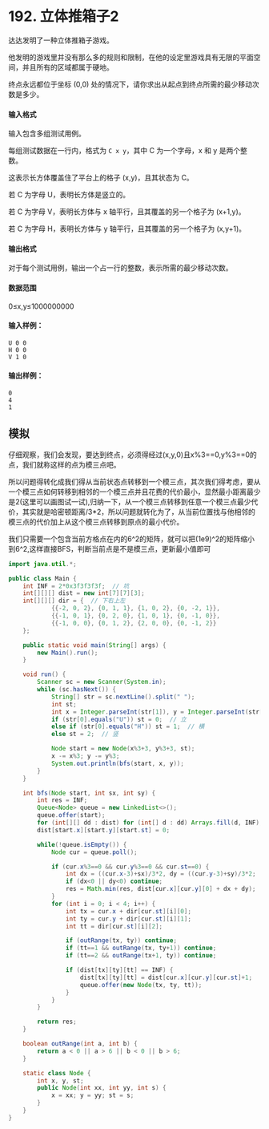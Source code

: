 # 192. 立体推箱子2

达达发明了一种立体推箱子游戏。

他发明的游戏里并没有那么多的规则和限制，在他的设定里游戏具有无限的平面空间，并且所有的区域都属于硬地。

终点永远都位于坐标 (0,0) 处的情况下，请你求出从起点到终点所需的最少移动次数是多少。

#### 输入格式

输入包含多组测试用例。

每组测试数据在一行内，格式为 `C x y`，其中 C 为一个字母，x 和 y 是两个整数。

这表示长方体覆盖住了平台上的格子 (x,y)，且其状态为 C。

若 C 为字母 U，表明长方体是竖立的。

若 C 为字母 V，表明长方体与 x 轴平行，且其覆盖的另一个格子为 (x+1,y)。

若 C 为字母 H，表明长方体与 y 轴平行，且其覆盖的另一个格子为 (x,y+1)。

#### 输出格式

对于每个测试用例，输出一个占一行的整数，表示所需的最少移动次数。

#### 数据范围

0≤x,y≤1000000000

#### 输入样例：

```
U 0 0
H 0 0
V 1 0
```

#### 输出样例：

```
0
4
1
```



## 模拟

仔细观察，我们会发现，要达到终点，必须得经过(x,y,0)且x%3==0,y%3==0的点，我们就称这样的点为模三点吧。

所以问题得转化成我们得从当前状态点转移到一个模三点，其次我们得考虑，要从一个模三点如何转移到相邻的一个模三点并且花费的代价最小，显然最小距离最少是2(这里可以画图试一试),归纳一下，从一个模三点转移到任意一个模三点最少代价，其实就是哈密顿距离/3*2，所以问题就转化为了，从当前位置找与他相邻的模三点的代价加上从这个模三点转移到原点的最小代价。

我们只需要一个包含当前方格点在内的6^2的矩阵，就可以把(1e9)^2的矩阵缩小到6^2,这样直接BFS，判断当前点是不是模三点，更新最小值即可

```java
import java.util.*;

public class Main {
    int INF = 2*0x3f3f3f3f;  // 坑
    int[][][] dist = new int[7][7][3];
    int[][][] dir = {  // 下右上左
            {{-2, 0, 2}, {0, 1, 1}, {1, 0, 2}, {0, -2, 1}},
            {{-1, 0, 1}, {0, 2, 0}, {1, 0, 1}, {0, -1, 0}},
            {{-1, 0, 0}, {0, 1, 2}, {2, 0, 0}, {0, -1, 2}}
    };

    public static void main(String[] args) {
        new Main().run();
    }

    void run() {
        Scanner sc = new Scanner(System.in);
        while (sc.hasNext()) {
            String[] str = sc.nextLine().split(" ");
            int st;
            int x = Integer.parseInt(str[1]), y = Integer.parseInt(str[2]);
            if (str[0].equals("U")) st = 0;  // 立
            else if (str[0].equals("H")) st = 1;  // 横
            else st = 2;  // 竖

            Node start = new Node(x%3+3, y%3+3, st);
            x -= x%3; y -= y%3;
            System.out.println(bfs(start, x, y));
        }
    }

    int bfs(Node start, int sx, int sy) {
        int res = INF;
        Queue<Node> queue = new LinkedList<>();
        queue.offer(start);
        for (int[][] dd : dist) for (int[] d : dd) Arrays.fill(d, INF);
        dist[start.x][start.y][start.st] = 0;

        while(!queue.isEmpty()) {
            Node cur = queue.poll();

            if (cur.x%3==0 && cur.y%3==0 && cur.st==0) {
                int dx = ((cur.x-3)+sx)/3*2, dy = ((cur.y-3)+sy)/3*2;
                if (dx<0 || dy<0) continue;
                res = Math.min(res, dist[cur.x][cur.y][0] + dx + dy);
            }
            for (int i = 0; i < 4; i++) {
                int tx = cur.x + dir[cur.st][i][0];
                int ty = cur.y + dir[cur.st][i][1];
                int tt = dir[cur.st][i][2];

                if (outRange(tx, ty)) continue;
                if (tt==1 && outRange(tx, ty+1)) continue;
                if (tt==2 && outRange(tx+1, ty)) continue;

                if (dist[tx][ty][tt] == INF) {
                    dist[tx][ty][tt] = dist[cur.x][cur.y][cur.st]+1;
                    queue.offer(new Node(tx, ty, tt));
                }
            }
        }

        return res;
    }

    boolean outRange(int a, int b) {
        return a < 0 || a > 6 || b < 0 || b > 6;
    }

    static class Node {
        int x, y, st;
        public Node(int xx, int yy, int s) {
            x = xx; y = yy; st = s;
        }
    }
}
```

